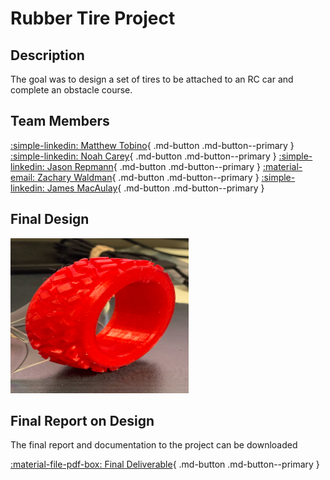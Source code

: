# Rubber Tire Project

## Description
The goal was to design a set of tires to be attached to an RC car and complete an obstacle course.

## Team Members 
[:simple-linkedin: Matthew Tobino](https://www.linkedin.com/in/matthew-tobino-704a631b8/){ .md-button .md-button--primary }
[:simple-linkedin: Noah Carey](https://www.linkedin.com/in/noah-carey-7644b9208/){ .md-button .md-button--primary }
[:simple-linkedin: Jason Repmann](https://www.linkedin.com/in/jason-repmann-86046223b/){ .md-button .md-button--primary }
[:material-email: Zachary Waldman](mailto:waldma63@students.rowan.edu){ .md-button .md-button--primary }
[:simple-linkedin: James MacAulay](https://www.linkedin.com/in/james-macaulay-7b529b230/){ .md-button .md-button--primary }

## Final Design
![Picture of Tire](../../img/FinalTirePic.png)

## Final Report on Design
The final report and documentation to the project can be downloaded

[:material-file-pdf-box: Final Deliverable](../../pdfs/TireProjectFinal.pdf){ .md-button .md-button--primary }

